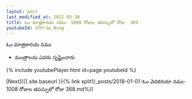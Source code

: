 ```yaml
---
layout: post
last_modified_at: 2021-03-30
title: ఓం మాత్రకారయ నమః- 1008 రోజుల తపస్సులో రోజు  369
youtubeId: dfPr1w_Nvog
---
```

 
 
 ఓం మాత్రకారయ నమః  
 
 -  మంత్రాలను ఎవరు సృష్టించారు 
 
  
 
  
 
 
 
 
 
 


{% include youtubePlayer.html id=page.youtubeId %}
 
[Next]({{ site.baseurl }}{% link  split1/_posts/2018-01-01-ఓం వెదకరయా నమః- 1008 రోజుల తపస్సులో రోజు  368.md%})
 
